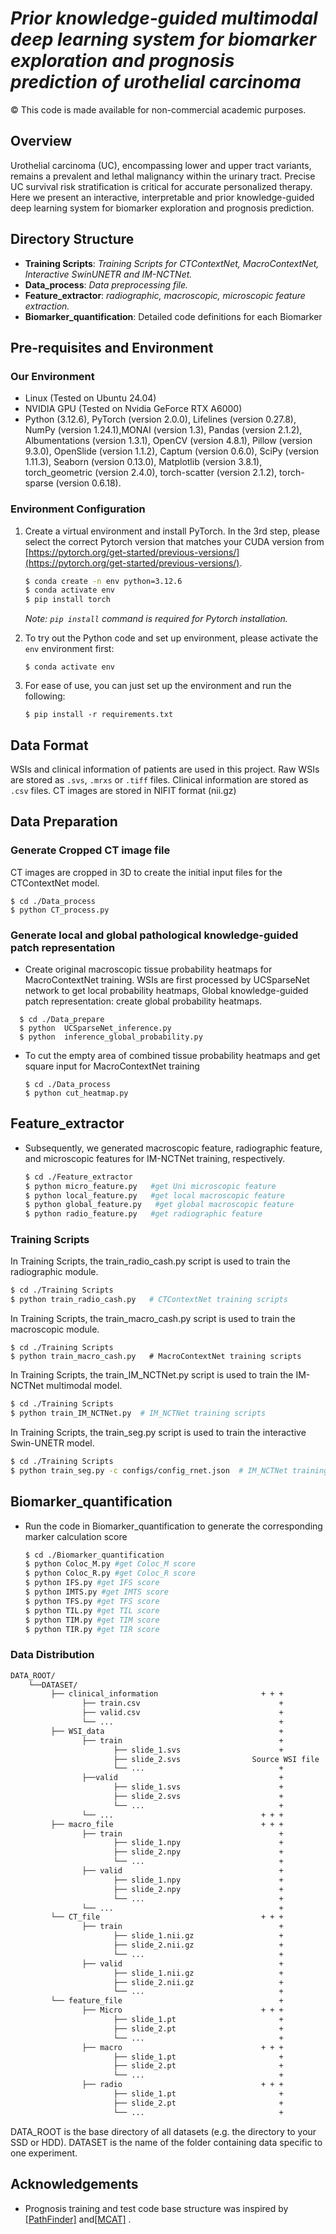 # ***Prior knowledge-guided multimodal deep learning system for biomarker exploration and prognosis prediction of urothelial carcinoma***

© This code is made available for non-commercial academic purposes. 

## Overview
Urothelial carcinoma (UC), encompassing lower and upper tract variants, remains a prevalent and lethal malignancy within the urinary tract. Precise  UC survival risk stratification is critical for accurate personalized therapy. Here we present an interactive, interpretable and prior knowledge-guided deep learning system for biomarker exploration and prognosis prediction.
## Directory Structure

* **Training Scripts**: *Training Scripts for CTContextNet, MacroContextNet, Interactive SwinUNETR and  IM-NCTNet.*
* **Data_process**: *Data preprocessing file.*
* **Feature_extractor**: *radiographic, macroscopic, microscopic feature extraction.*
* **Biomarker_quantification**: Detailed code definitions for each Biomarker


## Pre-requisites and Environment

### Our Environment
* Linux (Tested on Ubuntu 24.04)
* NVIDIA GPU (Tested on Nvidia GeForce RTX A6000)
* Python (3.12.6), PyTorch (version 2.0.0), Lifelines (version 0.27.8), NumPy (version 1.24.1),MONAI (version 1.3), Pandas (version 2.1.2), Albumentations (version 1.3.1), OpenCV (version 4.8.1), Pillow (version 9.3.0), OpenSlide (version 1.1.2), Captum (version 0.6.0), SciPy (version 1.11.3), Seaborn (version 0.13.0), Matplotlib (version 3.8.1), torch_geometric (version 2.4.0), torch-scatter (version 2.1.2), torch-sparse (version 0.6.18).
### Environment Configuration
1. Create a virtual environment and install PyTorch. In the 3rd step, please select the correct Pytorch version that matches your CUDA version from [https://pytorch.org/get-started/previous-versions/](https://pytorch.org/get-started/previous-versions/).
   ```bash
   $ conda create -n env python=3.12.6
   $ conda activate env
   $ pip install torch
   ```
      *Note:  `pip install` command is required for Pytorch installation.*
   
2. To try out the Python code and set up environment, please activate the `env` environment first:

   ``` shell
   $ conda activate env
   ```
3. For ease of use, you can just set up the environment and run the following:
   ``` shell
   $ pip install -r requirements.txt
   ```

## Data Format

WSIs and clinical information of patients are used in this project. Raw WSIs are stored as ```.svs```, ```.mrxs``` or ```.tiff``` files. Clinical information are stored as ```.csv``` files. CT images are stored in NIFIT format (nii.gz)

## Data Preparation

### Generate Cropped CT image file

CT images are cropped in 3D to create the initial input files for the CTContextNet model.

```shell
$ cd ./Data_process
$ python CT_process.py
```

### Generate **local and global pathological knowledge-guided patch representation**

- Create original macroscopic tissue probability heatmaps for MacroContextNet training. WSIs are first processed by UCSparseNet network to get  local  probability heatmaps, Global knowledge-guided patch representation: create global  probability heatmaps. 

``` shell
  $ cd ./Data_prepare
  $ python  UCSparseNet_inference.py
  $ python  inference_global_probability.py 
```

* To cut the empty area of combined  tissue probability heatmaps and get square input for MacroContextNet training

    ``` shell
    $ cd ./Data_process
    $ python cut_heatmap.py
    ```

## Feature_extractor

- Subsequently, we generated macroscopic feature, radiographic feature, and microscopic features for IM-NCTNet training, respectively. 

  ```bash
  $ cd ./Feature_extractor
  $ python micro_feature.py   #get Uni microscopic feature
  $ python local_feature.py   #get local macroscopic feature
  $ python global_feature.py   #get global macroscopic feature
  $ python radio_feature.py   #get radiographic feature
  ```

### Training Scripts

In Training Scripts, the train_radio_cash.py script is used to train the radiographic module.

```bash
$ cd ./Training Scripts
$ python train_radio_cash.py   # CTContextNet training scripts 
```

In Training Scripts, the train_macro_cash.py script is used to train the macroscopic module.

```shell
$ cd ./Training Scripts
$ python train_macro_cash.py   # MacroContextNet training scripts 
```

In Training Scripts, the train_IM_NCTNet.py script is used to train the IM-NCTNet multimodal model.

```bash
$ cd ./Training Scripts
$ python train_IM_NCTNet.py  # IM_NCTNet training scripts 
```

In Training Scripts, the train_seg.py script is used to train the interactive  Swin-UNETR model.

```bash
$ cd ./Training Scripts
$ python train_seg.py -c configs/config_rnet.json  # IM_NCTNet training scripts 
```

## Biomarker_quantification

- Run the code in Biomarker_quantification to generate the corresponding marker calculation score

  ```bash
  $ cd ./Biomarker_quantification
  $ python Coloc_M.py #get Coloc_M score
  $ python Coloc_R.py #get Coloc_R score
  $ python IFS.py #get IFS score
  $ python IMTS.py #get IMTS score
  $ python TFS.py #get TFS score
  $ python TIL.py #get TIL score
  $ python TIM.py #get TIM score
  $ python TIR.py #get TIR score
  ```

### Data Distribution

```bash
DATA_ROOT/
    └──DATASET/
         ├── clinical_information                       + + + 
                ├── train.csv                               +
                ├── valid.csv                               +
                └── ...                                     +
         ├── WSI_data                                       +
                ├── train                                   +
                       ├── slide_1.svs                      +
                       ├── slide_2.svs                Source WSI file
                       └── ...                              +
                ├──valid                                    +
                       ├── slide_1.svs                      +
                       ├── slide_2.svs                      +
                       └── ...                              +
                └── ...                                 + + +
         ├── macro_file                                 + + +
                ├── train                                   +
                       ├── slide_1.npy                      +
                       ├── slide_2.npy                      +
                       └── ...                              +
                ├── valid                                   +
                       ├── slide_1.npy                      +
                       ├── slide_2.npy                      +
                       └── ...                              +
                └── ...                                     +
         └── CT_file                                    + + +
                ├── train                                   +
                       ├── slide_1.nii.gz                   +
                       ├── slide_2.nii.gz                   +
                       └── ...                              +
                ├── valid                                   +
                       ├── slide_1.nii.gz                   +
                       ├── slide_2.nii.gz                   +
                       └── ...                              +        
         └── feature_file                                   +
                ├── Micro                               + + +
                       ├── slide_1.pt                       +
                       ├── slide_2.pt                       +
                       └── ...                              +
                ├── macro                               + + +
                       ├── slide_1.pt                       +
                       ├── slide_2.pt                       +
                       └── ...                              +    
                ├── radio                               + + +
                       ├── slide_1.pt                       +
                       ├── slide_2.pt                       +
                       └── ...                              +   
```
DATA_ROOT is the base directory of all datasets (e.g. the directory to your SSD or HDD). DATASET is the name of the folder containing data specific to one experiment.


## Acknowledgements
- Prognosis training and test code base structure was inspired by [[PathFinder]](https://github.com/Biooptics2021/PathFinder) and[[MCAT]](https://github.com/mahmoodlab/MCAT) .

  



